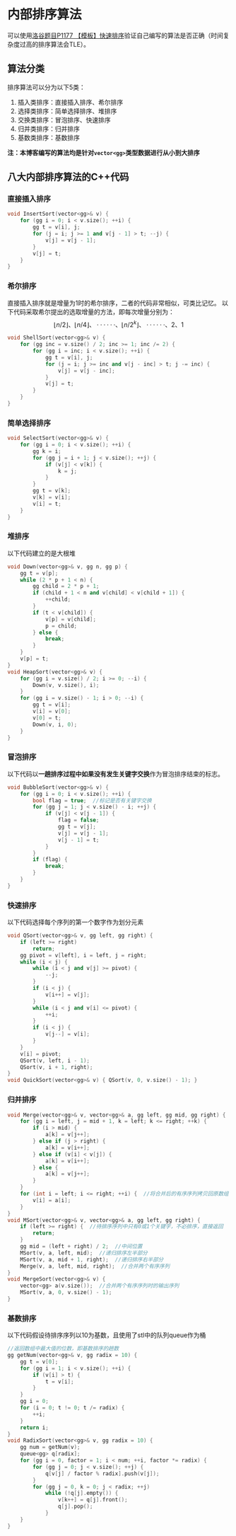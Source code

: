 # 内部排序算法
可以使用[洛谷题目P1177 【模板】快速排序](https://www.luogu.com.cn/problem/P1177)验证自己编写的算法是否正确（时间复杂度过高的排序算法会TLE）。
## 算法分类
排序算法可以分为以下5类：
1. 插入类排序：直接插入排序、希尔排序
2. 选择类排序：简单选择排序、堆排序
3. 交换类排序：冒泡排序、快速排序
4. 归并类排序：归并排序
5. 基数类排序：基数排序

**注：本博客编写的算法均是针对`vector<gg>`类型数据进行从小到大排序**
## 八大内部排序算法的C++代码
### 直接插入排序
```cpp
void InsertSort(vector<gg>& v) {
    for (gg i = 0; i < v.size(); ++i) {
        gg t = v[i], j;
        for (j = i; j >= 1 and v[j - 1] > t; --j) {
            v[j] = v[j - 1];
        }
        v[j] = t;
    }
}
```
### 希尔排序
直接插入排序就是增量为1时的希尔排序，二者的代码非常相似，可类比记忆。
以下代码采取希尔提出的选取增量的方法，即每次增量分别为：
$$\lfloor n/2 \rfloor、\lfloor n/4 \rfloor、··· ···、\lfloor n/2^k \rfloor、··· ···、2、1$$
```cpp
void ShellSort(vector<gg>& v) {
    for (gg inc = v.size() / 2; inc >= 1; inc /= 2) {
        for (gg i = inc; i < v.size(); ++i) {
            gg t = v[i], j;
            for (j = i; j >= inc and v[j - inc] > t; j -= inc) {
                v[j] = v[j - inc];
            }
            v[j] = t;
        }
    }
}
```
### 简单选择排序
```cpp
void SelectSort(vector<gg>& v) {
    for (gg i = 0; i < v.size(); ++i) {
        gg k = i;
        for (gg j = i + 1; j < v.size(); ++j) {
            if (v[j] < v[k]) {
                k = j;
            }
        }
        gg t = v[k];
        v[k] = v[i];
        v[i] = t;
    }
}
```
### 堆排序
以下代码建立的是大根堆
```cpp
void Down(vector<gg>& v, gg n, gg p) {
    gg t = v[p];
    while (2 * p + 1 < n) {
        gg child = 2 * p + 1;
        if (child + 1 < n and v[child] < v[child + 1]) {
            ++child;
        }
        if (t < v[child]) {
            v[p] = v[child];
            p = child;
        } else {
            break;
        }
    }
    v[p] = t;
}
void HeapSort(vector<gg>& v) {
    for (gg i = v.size() / 2; i >= 0; --i) {
        Down(v, v.size(), i);
    }
    for (gg i = v.size() - 1; i > 0; --i) {
        gg t = v[i];
        v[i] = v[0];
        v[0] = t;
        Down(v, i, 0);
    }
}
```
### 冒泡排序
以下代码以**一趟排序过程中如果没有发生关键字交换**作为冒泡排序结束的标志。
```cpp
void BubbleSort(vector<gg>& v) {
    for (gg i = 0; i < v.size(); ++i) {
        bool flag = true;  //标记是否有关键字交换
        for (gg j = 1; j < v.size() - i; ++j) {
            if (v[j] < v[j - 1]) {
                flag = false;
                gg t = v[j];
                v[j] = v[j - 1];
                v[j - 1] = t;
            }
        }
        if (flag) {
            break;
        }
    }
}
```
### 快速排序
以下代码选择每个序列的第一个数字作为划分元素
```cpp
void QSort(vector<gg>& v, gg left, gg right) {
    if (left >= right)
        return;
    gg pivot = v[left], i = left, j = right;
    while (i < j) {
        while (i < j and v[j] >= pivot) {
            --j;
        }
        if (i < j) {
            v[i++] = v[j];
        }
        while (i < j and v[i] <= pivot) {
            ++i;
        }
        if (i < j) {
            v[j--] = v[i];
        }
    }
    v[i] = pivot;
    QSort(v, left, i - 1);
    QSort(v, i + 1, right);
}
void QuickSort(vector<gg>& v) { QSort(v, 0, v.size() - 1); }
```
### 归并排序
```cpp
void Merge(vector<gg>& v, vector<gg>& a, gg left, gg mid, gg right) {
    for (gg i = left, j = mid + 1, k = left; k <= right; ++k) {
        if (i > mid) {
            a[k] = v[j++];
        } else if (j > right) {
            a[k] = v[i++];
        } else if (v[i] < v[j]) {
            a[k] = v[i++];
        } else {
            a[k] = v[j++];
        }
    }
    for (int i = left; i <= right; ++i) {  //将合并后的有序序列拷贝回原数组
        v[i] = a[i];
    }
}
void MSort(vector<gg>& v, vector<gg>& a, gg left, gg right) {
    if (left >= right) {  //待排序序列中只有0或1个关键字，不必排序，直接返回
        return;
    }
    gg mid = (left + right) / 2;  //中间位置
    MSort(v, a, left, mid);  //递归排序左半部分
    MSort(v, a, mid + 1, right);  //递归排序右半部分
    Merge(v, a, left, mid, right);  //合并两个有序序列
}
void MergeSort(vector<gg>& v) {
    vector<gg> a(v.size());  //合并两个有序序列时的输出序列
    MSort(v, a, 0, v.size() - 1);
}
```
### 基数排序
以下代码假设待排序序列以10为基数，且使用了stl中的队列queue作为桶
```cpp
//返回数组中最大值的位数，即基数排序的趟数
gg getNum(vector<gg>& v, gg radix = 10) {
    gg t = v[0];
    for (gg i = 1; i < v.size(); ++i) {
        if (v[i] > t) {
            t = v[i];
        }
    }
    gg i = 0;
    for (i = 0; t != 0; t /= radix) {
        ++i;
    }
    return i;
}
void RadixSort(vector<gg>& v, gg radix = 10) {
    gg num = getNum(v);
    queue<gg> q[radix];
    for (gg i = 0, factor = 1; i < num; ++i, factor *= radix) {
        for (gg j = 0; j < v.size(); ++j) {
            q[v[j] / factor % radix].push(v[j]);
        }
        for (gg j = 0, k = 0; j < radix; ++j)
            while (!q[j].empty()) {
                v[k++] = q[j].front();
                q[j].pop();
            }
    }
}
```
